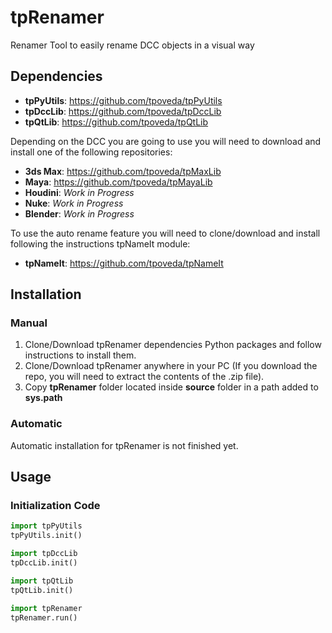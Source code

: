 # tpRenamer

Renamer Tool to easily rename DCC objects in a visual way

## Dependencies
* **tpPyUtils**: https://github.com/tpoveda/tpPyUtils
* **tpDccLib**: https://github.com/tpoveda/tpDccLib
* **tpQtLib**: https://github.com/tpoveda/tpQtLib

Depending on the DCC you are going to use you will need to download and install one of the following repositories:
* **3ds Max**: https://github.com/tpoveda/tpMaxLib
* **Maya**: https://github.com/tpoveda/tpMayaLib
* **Houdini**: *Work in Progress*
* **Nuke**: *Work in Progress*
* **Blender**: *Work in Progress*

To use the auto rename feature you will need to clone/download and install following the instructions tpNameIt module:
* **tpNameIt**: https://github.com/tpoveda/tpNameIt

## Installation
### Manual
1. Clone/Download tpRenamer dependencies Python packages and follow instructions to install them.
2. Clone/Download tpRenamer anywhere in your PC (If you download the repo, you will need to extract
the contents of the .zip file).
3. Copy **tpRenamer** folder located inside **source** folder in a path added to **sys.path**

### Automatic
Automatic installation for tpRenamer is not finished yet.

## Usage

### Initialization Code
```python
import tpPyUtils
tpPyUtils.init()

import tpDccLib
tpDccLib.init()

import tpQtLib
tpQtLib.init()

import tpRenamer
tpRenamer.run()
```

